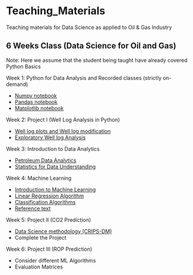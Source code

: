 # Teaching_Materials
Teaching materials for Data Science as applied to Oil &amp; Gas Industry

## 6 Weeks Class (Data Science for Oil and Gas)
Note: Here we assume that the student being taught have already covered Python Basics

Week 1: Python for Data Analysis and Recorded classes (strictly on-demand)
* [Numpy notebook](Data_Analysis_with_Numpy_1.ipynb)  
* [Pandas notebook](Data_Analysis_Pandas.ipynb)
* [Matplotlib notebook](Data_Analysis_Matplotlib.ipynb) 

Week 2: Project I (Well Log Analysis in Python)
* [Well log plots and Well log modification](Well_log_plots.ipynb)
* [Exploratory Well log Analysis](Well_Log_Data_Analysis.ipynb)

Week 3: Introduction to Data Analytics
* [Petroleum Data Analytics](https://github.com/Ekeopara-Praise/Teaching_Materials/blob/main/SPE%20Webinar%20by%20Praise%20Ekeopara.pptx)
* [Statistics for Data Understanding](https://github.com/Ekeopara-Praise/Teaching_Materials/blob/main/Statistics%20for%20Data%20Understanding.ipynb)

Week 4: Machine Learning
* [Introduction to Machine Learning](https://github.com/Ekeopara-Praise/Teaching_Materials/blob/main/Introduction_to_Machine_Learning.ipynb)
* [Linear Regression Algorithm](https://github.com/Ekeopara-Praise/Teaching_Materials/blob/main/Linear_Regression_Algorithm.ipynb)
* [Classification Algorithms](https://github.com/Ekeopara-Praise/Target_Customer_Prediction)
* [Reference text](https://github.com/Ekeopara-Praise/Teaching_Materials/blob/main/Confusion_Matrix.pdf)

Week 5: Project II (CO2 Prediction)
* [Data Science methodology (CRIPS-DM)](https://github.com/Ekeopara-Praise/Teaching_Materials/blob/main/Data%20Science%20Methodology%20.ipynb)
* Complete the Project

Week 6: Project III (ROP Prediction)
* Consider different ML Algorithms
* Evaluation Matrices
